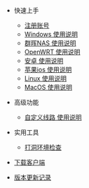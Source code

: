 - 快速上手

  - [注册账号](register.md)
  - [Windows 使用说明](windows.md)
  - [群晖NAS 使用说明](nas.md)
  - [OpenWRT 使用说明](openWrt.md)
  - [安卓 使用说明](android.md)
  - [苹果ios 使用说明](ios.md)
  - [Linux 使用说明](linux.md)
  - [MacOS 使用说明](darwin.md)

- 高级功能

  - [自定义线路 使用说明](customNode.md)

- 实用工具

  - [打洞环境检查](natType.md)
- [下载客户端](download.md)
- [版本更新记录](changelog.md)